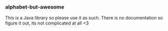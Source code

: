 ### alphabet-but-awesome

This is a Java library so please use it as such. There is no documentation so figure it out, its not complicated at all <3

